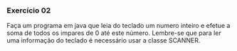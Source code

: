 ### Exercício 02

Faça um programa em java que leia do teclado um numero inteiro e efetue a soma de todos os impares de 0 até este número. Lembre-se que para ler uma informação do teclado é necessário usar a classe SCANNER.